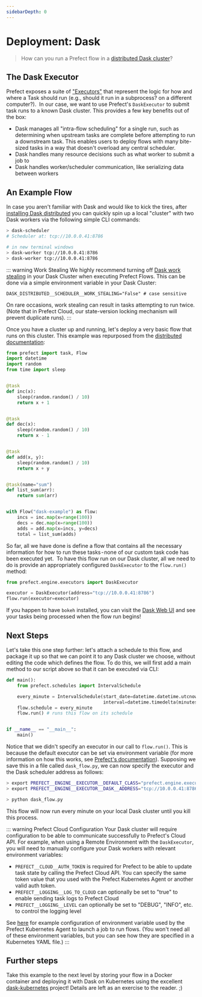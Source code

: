 ```yaml
---
sidebarDepth: 0
---
```

# Deployment: Dask

> How can you run a Prefect flow in a [distributed Dask cluster](https://distributed.readthedocs.io/en/latest/)?

## The Dask Executor
Prefect exposes a suite of ["Executors"](../../api/unreleased/engine/executors.html) that represent the logic for how and where a Task should run (e.g., should it run in a subprocess? on a different computer?). 
In our case, we want to use Prefect's `DaskExecutor` to submit task runs to a known Dask cluster. This provides a few key benefits out of the box:

- Dask manages all "intra-flow scheduling" for a single run, such as determining when upstream tasks are complete before attempting to run a downstream task. This enables users to deploy flows with many bite-sized tasks in a way that doesn't overload any central scheduler.
- Dask handles many resource decisions such as what worker to submit a job to
- Dask handles worker/scheduler communication, like serializing data between workers

## An Example Flow
In case you aren't familiar with Dask and would like to kick the tires, after [installing Dask distributed](https://distributed.readthedocs.io/en/latest/install.html) you can quickly spin up a local "cluster" with two Dask workers via the following simple CLI commands:
```bash
> dask-scheduler
# Scheduler at: tcp://10.0.0.41:8786

# in new terminal windows
> dask-worker tcp://10.0.0.41:8786
> dask-worker tcp://10.0.0.41:8786
```

::: warning Work Stealing
We highly recommend turning off [Dask work stealing](https://distributed.dask.org/en/latest/work-stealing.html) in your Dask Cluster when executing Prefect Flows.  This can be done via a simple environment variable in your Dask Cluster:
```
DASK_DISTRIBUTED__SCHEDULER__WORK_STEALING="False" # case sensitive
```
On rare occasions, work stealing can result in tasks attempting to run twice.  (Note that in Prefect Cloud, our state-version locking mechanism will prevent duplicate runs).
:::

Once you have a cluster up and running, let's deploy a very basic flow that runs on this cluster. This example was repurposed from the [distributed documentation](https://distributed.readthedocs.io/en/latest/web.html#example-computation):

```python
from prefect import task, Flow
import datetime
import random
from time import sleep


@task
def inc(x):
    sleep(random.random() / 10)
    return x + 1


@task
def dec(x):
    sleep(random.random() / 10)
    return x - 1


@task
def add(x, y):
    sleep(random.random() / 10)
    return x + y


@task(name="sum")
def list_sum(arr):
    return sum(arr)


with Flow("dask-example") as flow:
    incs = inc.map(x=range(100))
    decs = dec.map(x=range(100))
    adds = add.map(x=incs, y=decs)
    total = list_sum(adds)
```

So far, all we have done is define a flow that contains all the necessary information for how to run these tasks - none of our custom task code has been executed yet. 
To have this flow run on our Dask cluster, all we need to do is provide an appropriately configured `DaskExecutor` to the `flow.run()` method:

```python
from prefect.engine.executors import DaskExecutor

executor = DaskExecutor(address="tcp://10.0.0.41:8786")
flow.run(executor=executor)
```

If you happen to have `bokeh` installed, you can visit the [Dask Web UI](https://distributed.readthedocs.io/en/latest/web.html) and see your tasks being processed when the flow run begins!

## Next Steps
Let's take this one step further: let's attach a schedule to this flow, and package it up so that we can point it to any Dask cluster we choose, without editing the code which defines the flow. To do this, we will first add a main method to our script above so that it can be executed via CLI:

```python
def main():
    from prefect.schedules import IntervalSchedule

    every_minute = IntervalSchedule(start_date=datetime.datetime.utcnow(),
                 					interval=datetime.timedelta(minutes=1))
    flow.schedule = every_minute
    flow.run() # runs this flow on its schedule


if __name__ == "__main__":
    main()
```

Notice that we didn't specify an executor in our call to `flow.run()`. This is because the default executor can be set via environment variable (for more information on how this works, see [Prefect's documentation](../concepts/configuration.html)). Supposing we save this in a file called `dask_flow.py`, we can now specify the executor and the Dask scheduler address as follows:

```bash
> export PREFECT__ENGINE__EXECUTOR__DEFAULT_CLASS="prefect.engine.executors.DaskExecutor"
> export PREFECT__ENGINE__EXECUTOR__DASK__ADDRESS="tcp://10.0.0.41:8786"

> python dask_flow.py
```

This flow will now run every minute on your local Dask cluster until you kill this process.

::: warning Prefect Cloud Configuration
Your Dask cluster will require configuration to be able to communicate successfully to Prefect's Cloud API. For example, when using a Remote Environment with the `DaskExecutor`, you will need to manually configure your Dask workers with relevant environment variables:
- `PREFECT__CLOUD__AUTH_TOKEN` is required for Prefect to be able to update task state by calling the Prefect Cloud API. You can specify the same token value that you used with the Prefect Kubernetes Agent or another valid auth token.
- `PREFECT__LOGGING__LOG_TO_CLOUD` can optionally be set to "true" to enable sending task logs to Prefect Cloud
- `PREFECT__LOGGING__LEVEL` can optionally be set to "DEBUG", "INFO", etc. to control the logging level

See [here](https://github.com/PrefectHQ/prefect/blob/master/src/prefect/agent/kubernetes/job_spec.yaml) for example configuration of environment variable used by the Prefect Kubernetes Agent to launch a job to run flows. (You won't need all of these environment variables, but you can see how they are specified in a Kubernetes YAML file.)
:::

## Further steps
Take this example to the next level by storing your flow in a Docker container and deploying it with Dask on Kubernetes using the excellent [dask-kubernetes](http://kubernetes.dask.org/en/latest/) project! Details are left as an exercise to the reader. ;)
